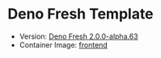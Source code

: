 # Deno Fresh Template

- Version:
  [Deno Fresh 2.0.0-alpha.63](https://jsr.io/@fresh/core@2.0.0-alpha.63)
- Container Image:
  [frontend](https://github.com/wcygan/deno-fresh-template/pkgs/container/deno-fresh-template%2Ffrontend)
